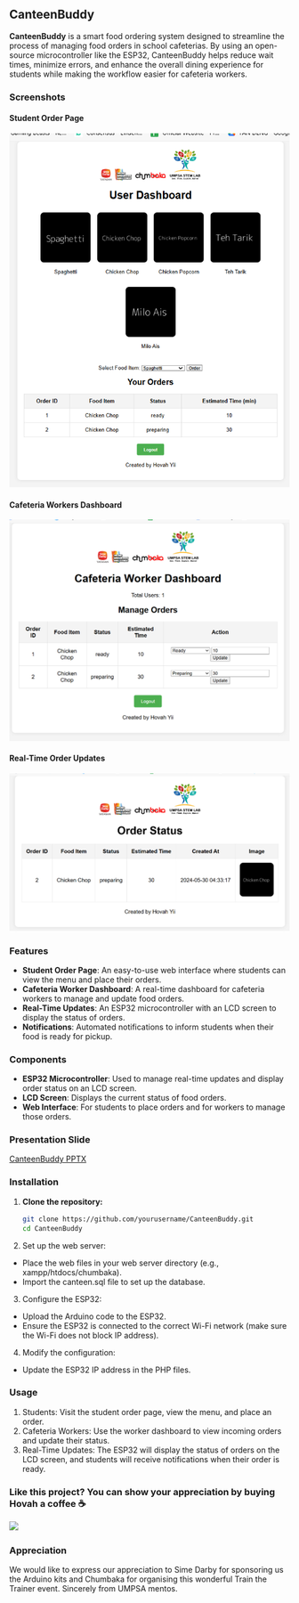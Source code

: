 ## CanteenBuddy

**CanteenBuddy** is a smart food ordering system designed to streamline the process of managing food orders in school cafeterias. By using an open-source microcontroller like the ESP32, CanteenBuddy helps reduce wait times, minimize errors, and enhance the overall dining experience for students while making the workflow easier for cafeteria workers.

### Screenshots

#### Student Order Page
![Student Order Page](screenshots/user-dashboard.png)

#### Cafeteria Workers Dashboard
![Worker Dashboard](screenshots/boss-dashboard.png)

#### Real-Time Order Updates
![Real-Time Order Updates](screenshots/order-status.png)

### Features

- **Student Order Page**: An easy-to-use web interface where students can view the menu and place their orders.
- **Cafeteria Worker Dashboard**: A real-time dashboard for cafeteria workers to manage and update food orders.
- **Real-Time Updates**: An ESP32 microcontroller with an LCD screen to display the status of orders.
- **Notifications**: Automated notifications to inform students when their food is ready for pickup.

### Components

- **ESP32 Microcontroller**: Used to manage real-time updates and display order status on an LCD screen.
- **LCD Screen**: Displays the current status of food orders.
- **Web Interface**: For students to place orders and for workers to manage those orders.

### Presentation Slide
[CanteenBuddy PPTX](https://www.canva.com/design/DAGGpEDKla8/Sd8BpAdUfBxiU9I5wILFGg/edit?utm_content=DAGGpEDKla8&utm_campaign=designshare&utm_medium=link2&utm_source=sharebutton)

### Installation

1. **Clone the repository:**
   ```bash
   git clone https://github.com/yourusername/CanteenBuddy.git
   cd CanteenBuddy

2. Set up the web server:
- Place the web files in your web server directory (e.g., xampp/htdocs/chumbaka).
- Import the canteen.sql file to set up the database.

3. Configure the ESP32:
- Upload the Arduino code to the ESP32.
- Ensure the ESP32 is connected to the correct Wi-Fi network (make sure the Wi-Fi does not block IP address).

4. Modify the configuration:
- Update the ESP32 IP address in the PHP files.

### Usage
1. Students: Visit the student order page, view the menu, and place an order.
2. Cafeteria Workers: Use the worker dashboard to view incoming orders and update their status.
3. Real-Time Updates: The ESP32 will display the status of orders on the LCD screen, and students will receive notifications when their order is ready.

### Like this project? You can show your appreciation by buying Hovah a coffee ☕

<a target="_blank" rel="noopener noreferrer" href="https://www.buymeacoffee.com/hovahyii"><img src="https://github.com/appcraftstudio/buymeacoffee/raw/master/Images/snapshot-bmc-button.png" width="300" style="max-width:100%;"></a>

### Appreciation
We would like to express our appreciation to Sime Darby for sponsoring us the Arduino kits and Chumbaka for organising this wonderful Train the Trainer event. Sincerely from  UMPSA mentos.
